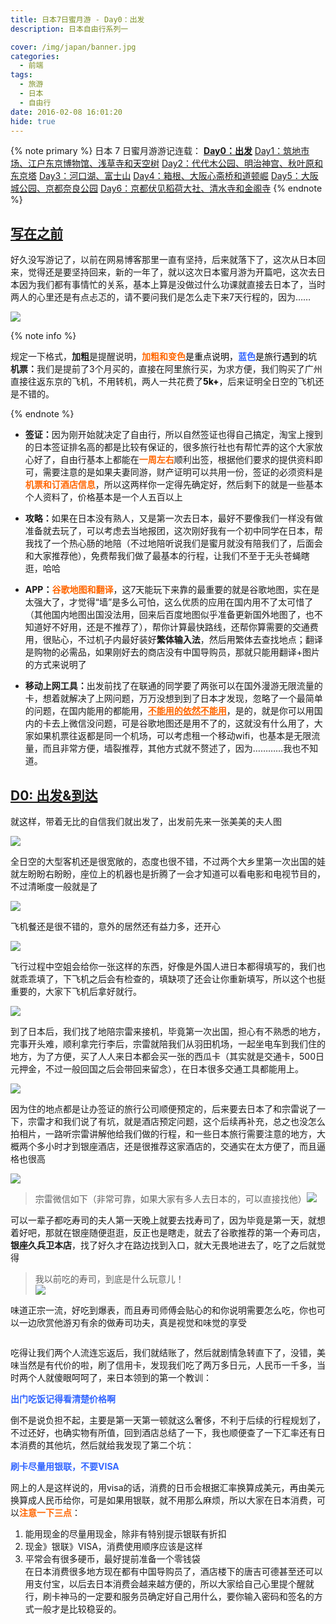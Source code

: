 ```yaml
---
title: 日本7日蜜月游 - Day0：出发
description: 日本自由行系列一

cover: /img/japan/banner.jpg
categories:
  - 前端
tags:
  - 旅游
  - 日本
  - 自由行
date: 2016-02-08 16:01:20
hide: true
---
```


{% note primary %}
日本 7 日蜜月游游记连载：
<a href="/2016/02/08/japan-7th-honeymoon-day0-departure/"><strong>Day0：出发</strong></a>
<a href="/2016/02/11/japans-7-day-honeymoon-day1-tsukiji-edo-tokyo-museum-sensoji-temple-and-sky-tree/">Day1：筑地市场、江户东京博物馆、浅草寺和天空树</a>
<a href="/2016/02/16/japans-7-day-honeymoon-day2-yoyogi-park-meiji-shrine-tokyo-tower-and-akiba-hara/">Day2：代代木公园、明治神宫、秋叶原和东京塔</a>
<a href="/2016/02/18/japan-7th-honeymoon-day3-lake-kawaguchi-mount-fuji/">Day3：河口湖、富士山</a>
<a href="/2016/02/20/japan-on-the-7th-honeymoon-day4-hakone-yumoto-osaka-shinsaibashi-and-dotombori/">Day4：箱根、大阪心斋桥和道顿崛</a>
<a href="/2016/02/21/japan-7th-honeymoon-day5-osaka-castle-park-kyoto-nara-park/">Day5：大阪城公园、京都奈良公园</a>
<a href="/2016/02/23/japan-7th-honeymoon-day6-kyoto-fushimi-inari-shrine-kiyomizu-temple-and-temple-of-the-golden-pavilion/">Day6：京都伏见稻荷大社、清水寺和金阁寺</a>
{% endnote %}

<h2 id="写在之前"><a href="#写在之前" class="headerlink" title="写在之前"></a><span style="text-decoration: underline;">写在之前</span></h2><p>好久没写游记了，以前在网易博客那里一直有坚持，后来就落下了，这次从日本回来，觉得还是要坚持回来，新的一年了，就以这次日本蜜月游为开篇吧，这次去日本因为我们都有事情忙的关系，基本上算是没做过什么功课就直接去日本了，当时两人的心里还是有点忐忑的，请不要问我们是怎么走下来7天行程的，因为……</p>
<p><img src="/img/japan/c2cec3fdfc039245946a5f4f8794a4c27c1e2596.jpg" ></p>

{% note info %}

<p>规定一下格式，<strong>加粗</strong>是提醒说明，<span style="color: #ff6600;"><strong>加粗和变色</strong><span style="color: #000000;">是重点说明，<strong><span style="color: #3366ff;">蓝色</span></strong>是旅行遇到的坑</span></span><br><strong>机票：</strong>我们是提前了3个月买的，直接在阿里旅行买，为求方便，我们购买了广州直接往返东京的飞机，不用转机，两人一共花费了<span style="color: #000000;"><strong>5k+</strong></span>，后来证明全日空的飞机还是不错的。</p>
{% endnote %}
<ul>
<li><p><strong>签证：</strong>因为刚开始就决定了自由行，所以自然签证也得自己搞定，淘宝上搜到的日本签证排名高的都是比较有保证的，很多旅行社也有帮忙弄的这个大家放心好了，自由行基本上都能在<span style="color: #ff6600;"><strong>一周左右</strong></span>顺利出签，根据他们要求的提供资料即可，需要注意的是如果夫妻同游，财产证明可以共用一份，签证的必须资料是<span style="color: #ff6600;"><strong>机票和订酒店信息</strong></span>，所以这两样你一定得先确定好，然后剩下的就是一些基本个人资料了，价格基本是一个人五百以上</p></li>
<li><p><strong>攻略：</strong>如果在日本没有熟人，又是第一次去日本，最好不要像我们一样没有做准备就去玩了，可以考虑去当地报团，这次刚好我有一个初中同学在日本，帮我找了一个热心肠的地陪（不过地陪听说我们是蜜月就没有陪我们了，后面会和大家推荐他），免费帮我们做了最基本的行程，让我们不至于无头苍蝇瞎逛，哈哈</p></li>
<li><p><strong>APP：<span style="color: #ff6600;">谷歌地图和翻译</span></strong>，这7天能玩下来靠的最重要的就是谷歌地图，实在是太强大了，才觉得“墙”是多么可怕，这么优质的应用在国内用不了太可惜了（其他国内地图出国没法用，回来后百度地图似乎准备更新国外地图了，也不知道好不好用，还是不推荐了），帮你计算最快路线，还帮你算需要的交通费用，很贴心，不过机子内最好装好<strong>繁体输入法</strong>，然后用繁体去查找地点；翻译是购物的必需品，如果刚好去的商店没有中国导购员，那就只能用翻译+图片的方式来说明了</p></li>
<li><p><strong>移动上网工具：</strong>出发前找了在联通的同学要了两张可以在国外漫游无限流量的卡，想着就解决了上网问题，万万没想到到了日本才发现，忽略了一个最简单的问题，在国内能用的都能用，<span style="color: #ff6600;"><strong><span style="text-decoration: underline;">不能用的依然不能用</span></strong></span>，是的，就是你可以用国内的卡去上微信没问题，可是谷歌地图还是用不了的，这就没有什么用了，大家如果机票往返都是同一个机场，可以考虑租一个移动wifi，也基本是无限流量，而且非常方便，墙裂推荐，其他方式就不赘述了，因为…………我也不知道。</p></li>
</ul>

<h2 id="D0-出发-amp-到达"><a href="#D0-出发-amp-到达" class="headerlink" title="D0: 出发&amp;到达"></a><span style="text-decoration: underline;">D0: 出发&amp;到达</span></h2><p>就这样，带着无比的自信我们就出发了，出发前先来一张美美的夫人图</p>
<p><img src="/img/japan/IMG_5813.jpg" ></p>
<p>全日空的大型客机还是很宽敞的，态度也很不错，不过两个大乡里第一次出国的娃就左盼盼右盼盼，座位上的机器也是折腾了一会才知道可以看电影和电视节目的，不过清晰度一般就是了</p>
<p><img src="/img/japan/IMG_7661.jpg" ></p>
<p>飞机餐还是很不错的，意外的居然还有益力多，还开心</p>
<p><img src="/img/japan/IMG_7660.jpg" ></p>
<p>飞行过程中空姐会给你一张这样的东西，好像是外国人进日本都得填写的，我们也就乖乖填了，下飞机之后会有检查的，填缺项了还会让你重新填写，所以这个也挺重要的，大家下飞机后拿好就行。</p>
<p><img src="/img/japan/IMG_7659.jpg" ></p>
<p>到了日本后，我们找了地陪宗雷来接机，毕竟第一次出国，担心有不熟悉的地方，完事开头难，顺利拿完行李后，宗雷就陪我们从羽田机场，一起坐电车到我们住的地方，为了方便，买了人人来日本都会买一张的西瓜卡（其实就是交通卡，500日元押金，不过一般回国之后会带回来留念），在日本很多交通工具都能用上。</p>
<p><img src="/img/japan/微信截图_20160208225644.png" ></p>
<p>因为住的地点都是让办签证的旅行公司顺便预定的，后来要去日本了和宗雷说了一下，宗雷才和我们说了有坑，就是酒店预定问题，这个后续再补充，总之也没怎么拍相片，一路听宗雷讲解他给我们做的行程，和一些日本旅行需要注意的地方，大概两个多小时才到银座酒店，还是很推荐这家酒店的，交通实在太方便了，而且逼格也很高</p>
<p><img src="/img/japan/微信截图_20160208225925.jpg" ></p>
<blockquote>
<p>宗雷微信如下（非常可靠，如果大家有多人去日本的，可以直接找他）<img src="/img/japan/filehelper_1454942725784_51.png" ></p>
</blockquote>
<p>可以一辈子都吃寿司的夫人第一天晚上就要去找寿司了，因为毕竟是第一天，就想着好吧，那就在银座随便逛逛，反正也是瞎走，就去了谷歌推荐的第一个寿司店，<strong>银座久兵卫本店</strong>，找了好久才在路边找到入口，就大无畏地进去了，吃了之后就觉得</p>
<blockquote>
<p>我以前吃的寿司，到底是什么玩意儿！<br><img src="/img/japan/MTXX_20160208_231514.jpg" ></p>
</blockquote>
<p>味道正宗一流，好吃到爆表，而且寿司师傅会贴心的和你说明需要怎么吃，你也可以一边欣赏他游刃有余的做寿司功夫，真是视觉和味觉的享受</p>
<p><img src="http://www.mrfangge.com/?wp2pcs=/blog/IMG_1206.jpg" alt=""></p>
<p>吃得让我们两个人流连忘返后，我们就结账了，然后就剧情急转直下了，没错，美味当然是有代价的啦，刷了信用卡，发现我们吃了两万多日元，人民币一千多，当时两个人就傻眼呵呵了，来日本领到的第一个教训：</p>
<p><strong><span style="color: #3366ff;">出门吃饭记得看清楚价格啊</span></strong></p>
<p>倒不是说负担不起，主要是第一天第一顿就这么奢侈，不利于后续的行程规划了，不过还好，也确实物有所值，回到酒店总结了一下，我也顺便查了一下汇率还有日本消费的其他坑，然后就给我发现了第二个坑：</p>
<p><strong><span style="color: #3366ff;">刷卡尽量用银联，不要VISA</span></strong></p>
<p>网上的人是这样说的，用visa的话，消费的日币会根据汇率换算成美元，再由美元换算成人民币给你，可是如果用银联，就不用那么麻烦，所以大家在日本消费，可以<strong><span style="color: #ff6600;">注意一下三点</span></strong>：</p>
<ol>
<li>能用现金的尽量用现金，除非有特别提示银联有折扣</li>
<li>现金》银联》VISA，消费使用顺序应该是这样</li>
<li>平常会有很多硬币，最好提前准备一个零钱袋<br>在日本消费很多地方现在都有中国导购员了，酒店楼下的唐吉可德甚至还可以用支付宝，以后去日本消费会越来越方便的，所以大家给自己心里提个醒就行，刷卡神马的一定要和服务员确定好自己用什么，要你输入密码和签名的方式一般才是比较稳妥的。</li>
</ol>
